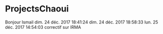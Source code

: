 # ProjectsChaoui
Bonjour Ismail
dim. 24 déc. 2017 18:41:24
dim. 24 déc. 2017 18:58:33
lun. 25 déc. 2017 14:54:03
correctif sur IRMA

